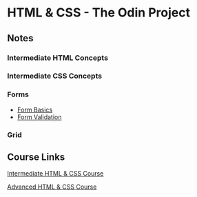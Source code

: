 # HTML & CSS - The Odin Project

## Notes
### Intermediate HTML Concepts

### Intermediate CSS Concepts

### Forms
- [Form Basics](/forms-form_basics.md)
- [Form Validation](/forms-form_validation.md)

### Grid


## Course Links
[Intermediate HTML & CSS Course](https://www.theodinproject.com/paths/full-stack-javascript/courses/intermediate-html-and-css)

[Advanced HTML & CSS Course](https://www.theodinproject.com/paths/full-stack-javascript/courses/advanced-html-and-css)
